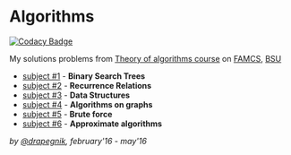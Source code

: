 # Algorithms

[![Codacy Badge](https://api.codacy.com/project/badge/Grade/f005bd245c67422a8815746bfaac0021)](https://www.codacy.com/app/Drapegnik/algorithms?utm_source=github.com&utm_medium=referral&utm_content=Drapegnik/algorithms&utm_campaign=Badge_Grade)

My solutions problems from [Theory of algorithms course](https://acm.bsu.by/) on
[FAMCS](http://www.fpmi.bsu.by/en/main.aspx),
[BSU](http://www.bsu.by/en/main.aspx)

- [subject #1](https://github.com/Drapegnik/algorithms/tree/master/subject1_task14) -
  **Binary Search Trees**
- [subject #2](https://github.com/Drapegnik/algorithms/tree/master/subject2_task19.1) -
  **Recurrence Relations**
- [subject #3](https://github.com/Drapegnik/algorithms/tree/master/subject3_task42) -
  **Data Structures**
- [subject #4](https://github.com/Drapegnik/algorithms/tree/master/subject4_task10) -
  **Algorithms on graphs**
- [subject #5](https://github.com/Drapegnik/algorithms/tree/master/subject5_task16) -
  **Brute force**
- [subject #6](https://github.com/Drapegnik/algorithms/tree/master/subject6_task17) -
  **Approximate algorithms**

_by [@drapegnik](https://github.com/Drapegnik), february'16 - may'16_
